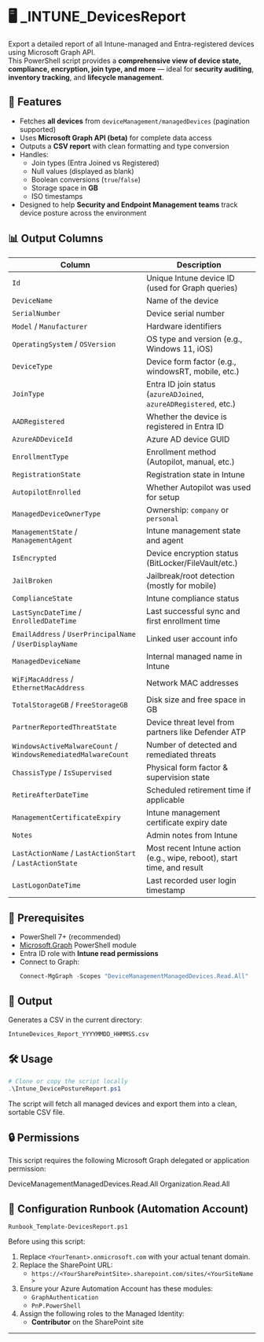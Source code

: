 # 🖥️ _INTUNE_DevicesReport

Export a detailed report of all Intune-managed and Entra-registered devices using Microsoft Graph API.  
This PowerShell script provides a **comprehensive view of device state, compliance, encryption, join type, and more** — ideal for **security auditing**, **inventory tracking**, and **lifecycle management**.

## 🚀 Features

- Fetches **all devices** from `deviceManagement/managedDevices` (pagination supported)
- Uses **Microsoft Graph API (beta)** for complete data access
- Outputs a **CSV report** with clean formatting and type conversion
- Handles:
  - Join types (Entra Joined vs Registered)
  - Null values (displayed as blank)
  - Boolean conversions (`true`/`false`)
  - Storage space in **GB**
  - ISO timestamps
- Designed to help **Security and Endpoint Management teams** track device posture across the environment

## 📊 Output Columns

| Column | Description |
|--------|-------------|
| `Id` | Unique Intune device ID (used for Graph queries) |
| `DeviceName` | Name of the device |
| `SerialNumber` | Device serial number |
| `Model` / `Manufacturer` | Hardware identifiers |
| `OperatingSystem` / `OSVersion` | OS type and version (e.g., Windows 11, iOS) |
| `DeviceType` | Device form factor (e.g., windowsRT, mobile, etc.) |
| `JoinType` | Entra ID join status (`azureADJoined`, `azureADRegistered`, etc.) |
| `AADRegistered` | Whether the device is registered in Entra ID |
| `AzureADDeviceId` | Azure AD device GUID |
| `EnrollmentType` | Enrollment method (Autopilot, manual, etc.) |
| `RegistrationState` | Registration state in Intune |
| `AutopilotEnrolled` | Whether Autopilot was used for setup |
| `ManagedDeviceOwnerType` | Ownership: `company` or `personal` |
| `ManagementState` / `ManagementAgent` | Intune management state and agent |
| `IsEncrypted` | Device encryption status (BitLocker/FileVault/etc.) |
| `JailBroken` | Jailbreak/root detection (mostly for mobile) |
| `ComplianceState` | Intune compliance status |
| `LastSyncDateTime` / `EnrolledDateTime` | Last successful sync and first enrollment time |
| `EmailAddress` / `UserPrincipalName` / `UserDisplayName` | Linked user account info |
| `ManagedDeviceName` | Internal managed name in Intune |
| `WiFiMacAddress` / `EthernetMacAddress` | Network MAC addresses |
| `TotalStorageGB` / `FreeStorageGB` | Disk size and free space in GB |
| `PartnerReportedThreatState` | Device threat level from partners like Defender ATP |
| `WindowsActiveMalwareCount` / `WindowsRemediatedMalwareCount` | Number of detected and remediated threats |
| `ChassisType` / `IsSupervised` | Physical form factor & supervision state |
| `RetireAfterDateTime` | Scheduled retirement time if applicable |
| `ManagementCertificateExpiry` | Intune management certificate expiry date |
| `Notes` | Admin notes from Intune |
| `LastActionName` / `LastActionStart` / `LastActionState` | Most recent Intune action (e.g., wipe, reboot), start time, and result |
| `LastLogonDateTime` | Last recorded user login timestamp |

## 🧠 Prerequisites

- PowerShell 7+ (recommended)
- [Microsoft.Graph](https://learn.microsoft.com/en-us/powershell/microsoftgraph/overview) PowerShell module
- Entra ID role with **Intune read permissions**
- Connect to Graph:
  ```powershell
  Connect-MgGraph -Scopes "DeviceManagementManagedDevices.Read.All"
  ```

## 📂 Output

Generates a CSV in the current directory:

```plain
IntuneDevices_Report_YYYYMMDD_HHMMSS.csv
```

## 🛠️ Usage

```powershell
# Clone or copy the script locally
.\Intune_DevicePostureReport.ps1
```

The script will fetch all managed devices and export them into a clean, sortable CSV file.

## 🔒 Permissions

This script requires the following Microsoft Graph delegated or application permission:

DeviceManagementManagedDevices.Read.All
Organization.Read.All

## 🔧 Configuration Runbook (Automation Account)

```pwsh
Runbook_Template-DevicesReport.ps1
```
Before using this script:

1. Replace `<YourTenant>.onmicrosoft.com` with your actual tenant domain.
2. Replace the SharePoint URL:
   - `https://<YourSharePointSite>.sharepoint.com/sites/<YourSiteName>`
3. Ensure your Azure Automation Account has these modules:
   - `GraphAuthentication`
   - `PnP.PowerShell`
4. Assign the following roles to the Managed Identity:
   - **Contributor** on the SharePoint site

---
